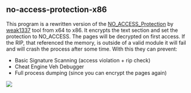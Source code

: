 ## no-access-protection-x86
This program is a rewritten version of the [NO_ACCESS_Protection](https://github.com/weak1337/NO_ACCESS_Protection) by [weak1337](https://github.com/weak1337) tool from x64 to x86. It encrypts the text section and set the protection to NO_ACCESS. The pages will be decrypted on first access. If the RIP, that referenced the memory, is outside of a valid module it will fail and will crash the process after some time. With this they can prevent:
* Basic Signature Scanning (access violation + rip check)
* Cheat Engine Veh Debugger
* Full process dumping (since you can encrypt the pages again)

![](https://i.imgur.com/P2OyIrg.jpeg)
